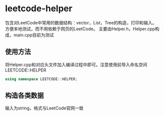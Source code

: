 # leetcode-helper
包含对LeetCode中常用的数据结构：vector，List，Tree的构造，打印和输入。方便本地测试，而不用依赖于网页的LeetCode。
主要由Helper.h，Helper.cpp构成，main.cpp目前为测试
## 使用方法
将Helper.cpp和对应头文件加入编译过程中即可。注意使用前导入命名空间LEETCODE::HELPER
```c++
using namespace LEETCODE::HELPER;
```
## 构造各类数据
输入为string，格式与LeetCode官网一致
